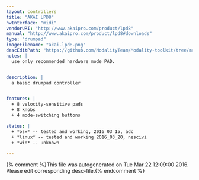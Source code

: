 ```yaml
---
layout: controllers
title: "AKAI LPD8"
hwInterface: "midi"
vendorURI: "http://www.akaipro.com/product/lpd8"
manual: "http://www.akaipro.com/product/lpd8#downloads"
type: "drumpad"
imageFilename: "akai-lpd8.png"
descEditPath: "https://github.com/ModalityTeam/Modality-toolkit/tree/master/Modality/MKtlDescriptions//akai-lpd8.desc.scd"
notes: |
  use only recommended hardware mode PAD.


description: |
  a basic drumpad controller


features: |
  + 8 velocity-sensitive pads
  + 8 knobs
  + 4 mode-switching buttons

status: |
  + *osx* -- tested and working, 2016_03_15, adc
  + *linux* -- tested and working 2016_03_20, nescivi
  + *win* -- unknown

---
```

{% comment %}This file was autogenerated on Tue Mar 22 12:09:00 2016. Please edit corresponding desc-file.{% endcomment %}